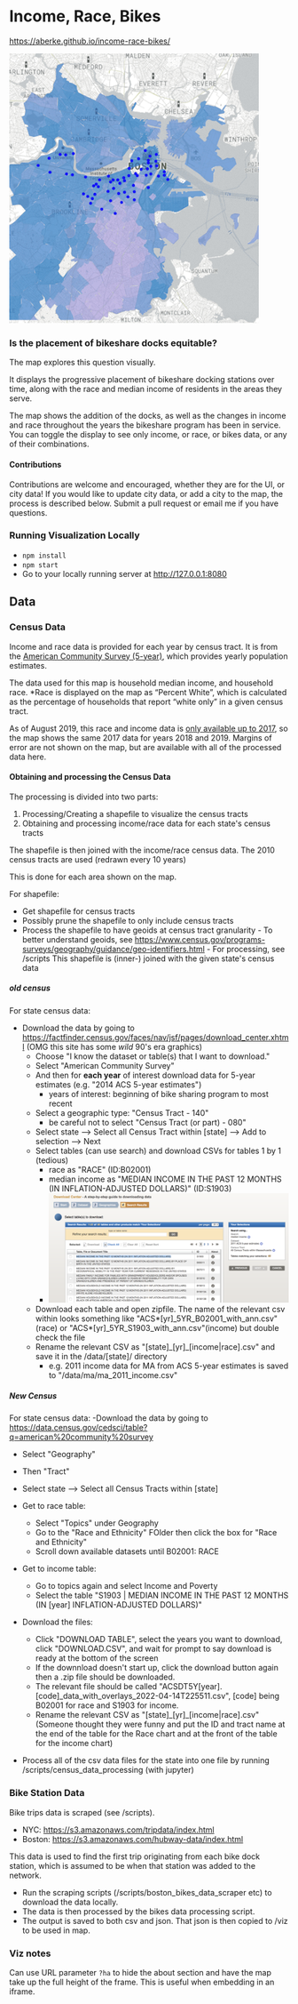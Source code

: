 # Income, Race, Bikes

https://aberke.github.io/income-race-bikes/

<img src="assets/boston-income-race.gif" alt="map preview" width="450"/>

### Is the placement of bikeshare docks equitable?

The map explores this question visually.

It displays the progressive placement of bikeshare docking stations over time, along with the race and median income of residents in the areas they serve.

The map shows the addition of the docks, as well as the changes in income and race throughout the years the bikeshare program has been in service. You can toggle the display to see only income, or race, or bikes data, or any of their combinations.

#### Contributions

Contributions are welcome and encouraged, whether they are for the UI, or city data! If you would like to update city data, or add a city to the map, the process is described below. Submit a pull request or email me if you have questions.

### Running Visualization Locally

- `npm install`
- `npm start`
- Go to your locally running server at http://127.0.0.1:8080

## Data

### Census Data

Income and race data is provided for each year by census tract. It is from the [American Community Survey (5-year)](https://www.census.gov/programs-surveys/acs/guidance/estimates.html), which provides yearly population estimates.

The data used for this map is household median income, and household race.
\*Race is displayed on the map as “Percent White”, which is calculated as the percentage of households that report “white only” in a given census tract.

As of August 2019, this race and income data is [only available up to 2017](https://www.census.gov/programs-surveys/acs/news/data-releases/2018/release.html), so the map shows the same 2017 data for years 2018 and 2019.
Margins of error are not shown on the map, but are available with all of the processed data here.

#### Obtaining and processing the Census Data

The processing is divided into two parts:

1. Processing/Creating a shapefile to visualize the census tracts
2. Obtaining and processing income/race data for each state's census tracts

The shapefile is then joined with the income/race census data.
The 2010 census tracts are used (redrawn every 10 years)

This is done for each area shown on the map.

For shapefile:

- Get shapefile for census tracts
- Possibly prune the shapefile to only include census tracts
- Process the shapefile to have geoids at census tract granularity - To better understand geoids, see https://www.census.gov/programs-surveys/geography/guidance/geo-identifiers.html - For processing, see /scripts
  This shapefile is (inner-) joined with the given state's census data

##### old census

For state census data:

- Download the data by going to https://factfinder.census.gov/faces/nav/jsf/pages/download_center.xhtml (OMG this site has some _wild_ 90's era graphics)
  - Choose "I know the dataset or table(s) that I want to download."
  - Select "American Community Survey"
  - And then for **each year** of interest download data for 5-year estimates (e.g. "2014 ACS 5-year estimates")
    - years of interest: beginning of bike sharing program to most recent
  - Select a geographic type: "Census Tract - 140"
    - be careful not to select "Census Tract (or part) - 080"
  - Select state --> Select all Census Tract within [state] --> Add to selection --> Next
  - Select tables (can use search) and download CSVs for tables 1 by 1 (tedious)
    - race as "RACE" (ID:B02001)
    - median income as "MEDIAN INCOME IN THE PAST 12 MONTHS (IN <year> INFLATION-ADJUSTED DOLLARS)" (ID:S1903)
    - <img src="./docs/using-factfinder-ma-income.png">
  - Download each table and open zipfile. The name of the relevant csv within looks something like "ACS*[yr]\_5YR_B02001_with_ann.csv"(race) or "ACS*[yr]\_5YR_S1903_with_ann.csv"(income) but double check the file
  - Rename the relevant CSV as "[state]\_[yr]\_[income|race].csv" and save it in the /data/[state]/ directory
    - e.g. 2011 income data for MA from ACS 5-year estimates is saved to "/data/ma/ma_2011_income.csv"

##### New Census

For state census data:
-Download the data by going to https://data.census.gov/cedsci/table?q=american%20community%20survey

- Select "Geography"
- Then "Tract"
- Select state --> Select all Census Tracts within [state]
- Get to race table:
  - Select "Topics" under Geography
  - Go to the "Race and Ethnicity" FOlder then click the box for "Race and Ethnicity"
  - Scroll down available datasets until B02001: RACE
- Get to income table:

  - Go to topics again and select Income and Poverty
  - Select the table "S1903 | MEDIAN INCOME IN THE PAST 12 MONTHS (IN [year] INFLATION-ADJUSTED DOLLARS)"

- Download the files:

  - Click "DOWNLOAD TABLE", select the years you want to download, click "DOWNLOAD.CSV", and wait for prompt to say download is ready at the bottom of the screen
  - If the downnload doesn't start up, click the download button again then a .zip file should be downloaded.
  - The relevant file should be called "ACSDT5Y[year].[code]\_data_with_overlays_2022-04-14T225511.csv", [code] being B02001 for race and S1903 for income.
  - Rename the relevant CSV as "[state]\_[yr]\_[income|race].csv"
    (Someone thought they were funny and put the ID and tract name at the end of the table for the Race chart and at the front of the table for the income chart)

- Process all of the csv data files for the state into one file by running /scripts/census_data_processing (with jupyter)

### Bike Station Data

Bike trips data is scraped (see /scripts).

- NYC: https://s3.amazonaws.com/tripdata/index.html
- Boston: https://s3.amazonaws.com/hubway-data/index.html

This data is used to find the first trip originating from each bike dock station, which is assumed to be when that station was added to the network.

- Run the scraping scripts (/scripts/boston_bikes_data_scraper etc) to download the data locally.
- The data is then processed by the bikes data processing script.
- The output is saved to both csv and json. That json is then copied to /viz to be used in map.

### Viz notes

Can use URL parameter `?ha` to hide the about section and have the map take up the full height of the frame. This is useful when embedding in an iframe.

